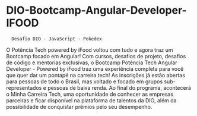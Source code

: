 # DIO-Bootcamp-Angular-Developer-IFOOD

      Desafio DIO - JavaScript - Pokedex

O Potência Tech powered by iFood voltou com tudo e agora traz um Bootcamp focado em Angular! Com cursos, desafios de projeto,
desafios de código e mentorias exclusivas, o Bootcamp Potência Tech Angular Developer - Powered by iFood traz uma experiência
completa para você que quer dar um pontapé na carreira tech! As inscrições já estão abertas para pessoas de todo o Brasil,
mas voltado e focado em grupos sub-representados e pessoas de baixa renda. Ao final do programa, acontecerá o Minha Carreira Tech,
uma oportunidade de conhecer as empresas parceiras e ficar disponível na plataforma de talentos da DIO, além da possibilidade de
conquistar prêmios pelo seu desempenho.

